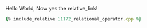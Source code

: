 Hello World, Now yes the relative_link!


```ruby
{% include_relative 11172_relational_operator.cpp %}
``` 